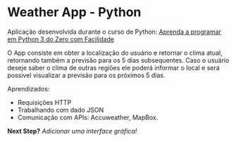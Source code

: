 ﻿# Weather App - Python
 
 Aplicação desenvolvida durante o curso de Python: [Aprenda a programar em Python 3 do Zero com Facilidade](https://www.udemy.com/course/aprenda-a-programar-em-python-com-facilidade-do-zero/)

O App consiste em obter a localização do usuário e retornar o clima atual, retornando também a previsão para os 5 dias subsequentes. Caso o usuário deseje saber o clima de outras regiões ele poderá informar o local e será possivel visualizar a previsão para os próximos 5 dias.
 
 Aprendizados:
 - Requisições HTTP
 - Trabalhando com dado JSON
 - Comunicação com APIs: Accuweather, MapBox.
 
 
 
 **Next Step?** *Adicionar uma interface gráfica!*
